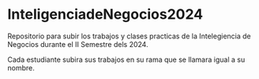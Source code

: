 # InteligenciadeNegocios2024
Repositorio para subir los trabajos y clases practicas de la Intelegiencia de Negocios durante el II Semestre dels 2024.

Cada estudiante subira sus trabajos en su rama que se llamara igual a su nombre.

